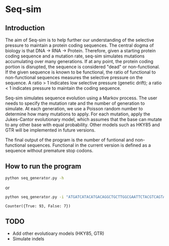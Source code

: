 # Seq-sim

## Introduction
The aim of Seq-sim is to help further our understanding of the
selective pressure to maintain a protein coding sequences. The central
dogma of biology is that DNA -> RNA -> Protein. Therefore, given a
starting protein coding sequence and a mutation rate, seq-sim
simulates mutations accumulating over many generations. If at any
point, the protein coding portion is disrupted, the sequence is
considered "dead" or non-functional. If the given sequence is known to
be functional, the ratio of functional to non-functional sequences
measures the selective pressure on the sequence. A ratio > 1 indicates
low selective pressure (genetic drift); a ratio < 1 indicates pressure
to maintain the coding sequence.

Seq-sim simulates sequence evolution using a Markov process. The user
needs to specify the mutation rate and the number of generation to
simulate. At each generation, we use a Poisson random number to
determine how many mutations to apply. For each mutation, apply the
Jukes-Cantor evolutionary model, which assumes that the base can
mutate to any other base with equal probability. Other models such as
HKY85 and GTR will be implemented in future versions.

The final output of the program is the number of funtional and
non-functional sequences. Functional in the current version is defined
as a sequence without premature stop codons.

## How to run the program
```bash
python seq_generator.py -h
```

or

```bash
python seq_generator.py -i "ATGATCATACATGACAGGCTGCTTGGCGAATTCTACGTCAGTACACACCAAGGCTCTGCGCCCGCTGTCGAAAGCGCCTATCGCTAATGTCTGCTGTGGCGCATT"
```

`Counter({True: 93, False: 7})`

## TODO
- Add other evolutioary models (HKY85, GTR)
- Simulate indels